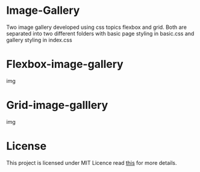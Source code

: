 # Image-Gallery
Two image gallery developed using css topics flexbox and grid.
Both are separated into two different folders with basic page styling in basic.css and gallery styling in index.css

# Flexbox-image-gallery

img

# Grid-image-galllery

img

# License

This project is licensed under MIT Licence 
read [this](https://github.com/utkarsh1810/Development-trashs/community/license/new?branch=master) for more details.

